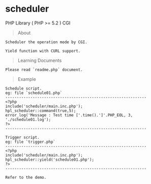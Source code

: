 # scheduler
PHP Library ( PHP >= 5.2 ) CGI

> About

	Scheduler the operation mode by CGI.

	Yield function with CURL support.

> Learning Documents

	Please read `readme.php` document.

> Example

	Schedule script.
	eg: file `schedule01.php`
	--------------------------------------------------------------
	<?php
	include('scheduler/main.inc.php');
	hpl_scheduler::command(true,5);
	error_log('Message : Test time ['.time().']'.PHP_EOL, 3, './schedule01.log');
	?>
	--------------------------------------------------------------

	Trigger script.
	eg: file `trigger.php`
	--------------------------------------------------------------
	<?php
	include('scheduler/main.inc.php');
	hpl_scheduler::yield('schedule01.php');
	?>
	--------------------------------------------------------------

	Refer to the demo.
